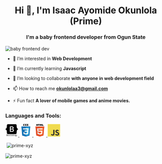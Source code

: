 <h1 align="center">Hi 👋, I'm Isaac Ayomide Okunlola (Prime)</h1>
<h3 align="center">I'm a baby frontend developer from Ogun State</h3>
<img align="center" alt="baby frontend dev" width="400" src="https://wallpapers.com/images/featured/jtmjd4ifiqi7a48s.jpg">


- 🔭 I’m interested in **Web Development**

- 🌱 I’m currently learning **Javascript**

- 👯 I’m looking to collaborate **with anyone in web development field**

- 📫 How to reach me **okunlolaa3@gmail.com**

- ⚡ Fun fact **A lover of mobile games and anime movies.**

<h3 align="left">Languages and Tools:</h3>
<p align="left"> <a href="https://getbootstrap.com" target="_blank" rel="noreferrer"> <img src="https://raw.githubusercontent.com/devicons/devicon/master/icons/bootstrap/bootstrap-plain-wordmark.svg" alt="bootstrap" width="40" height="40"/> </a> <a href="https://www.w3schools.com/css/" target="_blank" rel="noreferrer"> <img src="https://raw.githubusercontent.com/devicons/devicon/master/icons/css3/css3-original-wordmark.svg" alt="css3" width="40" height="40"/> </a> <a href="https://www.w3.org/html/" target="_blank" rel="noreferrer"> <img src="https://raw.githubusercontent.com/devicons/devicon/master/icons/html5/html5-original-wordmark.svg" alt="html5" width="40" height="40"/> </a> <a href="https://developer.mozilla.org/en-US/docs/Web/JavaScript" target="_blank" rel="noreferrer"> <img src="https://raw.githubusercontent.com/devicons/devicon/master/icons/javascript/javascript-original.svg" alt="javascript" width="40" height="40"/> </a> </p>

<p>&nbsp;<img align="center" src="https://github-readme-stats.vercel.app/api?username=prime-xyz&show_icons=true&locale=en" alt="prime-xyz" /></p>

<p><img align="center" src="https://github-readme-streak-stats.herokuapp.com/?user=prime-xyz&" alt="prime-xyz" /></p>

